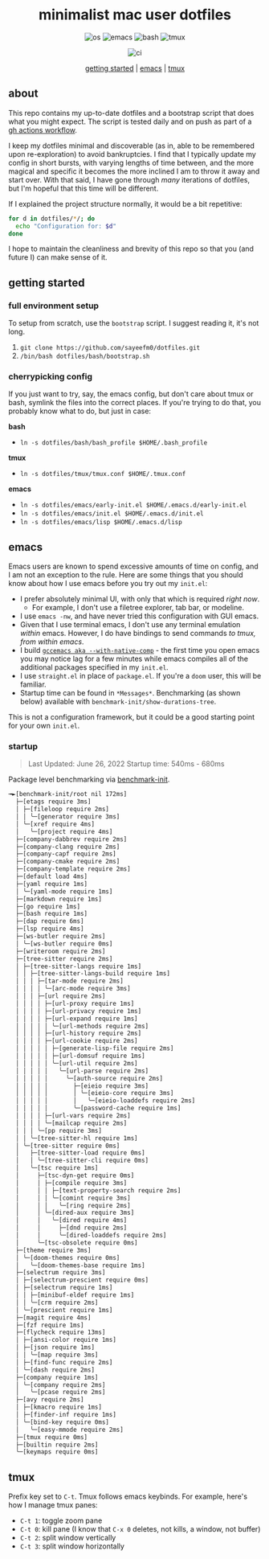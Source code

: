 <div align="center">

 # minimalist mac user dotfiles

 ![os](https://img.shields.io/badge/mac-434C5E?style=for-the-badge&labelColor=2E3440&logo=apple)
 ![emacs](https://img.shields.io/badge/emacs-81A1C1?style=for-the-badge&labelColor=2E3440&logo=gnuemacs&logoColor=white)
 ![bash](https://img.shields.io/badge/bash-7ebebd?style=for-the-badge&labelColor=2E3440&logo=gnubash&logoColor=white)
 ![tmux](https://img.shields.io/badge/tmux-A3BE8C?style=for-the-badge&labelColor=2E3440&logo=tmux&logoColor=white)
 
 ![ci](https://img.shields.io/github/workflow/status/sayeefm0/dotfiles/bootstrap?label=CI&logo=github&style=for-the-badge)
 
 [getting started](#getting-started) | [emacs](#emacs) | [tmux](#tmux)
 
</div>

## about

This repo contains my up-to-date dotfiles and a bootstrap script that does what you might expect. The script is tested daily and on push as part of a
[gh actions workflow](https://github.com/sayeefm0/dotfiles/actions). 

I keep my dotfiles minimal and discoverable (as in, able to be remembered upon re-exploration) to avoid bankruptcies. I find that
I typically update my config in short bursts, with varying lengths of time between, and the more magical and specific it becomes the more
inclined I am to throw it away and start over. With that said, I have gone through *many* iterations of dotfiles, but I'm hopeful that 
this time will be different.

If I explained the project structure normally, it would be a bit repetitive:
```bash
for d in dotfiles/*/; do
  echo "Configuration for: $d"
done
```

I hope to maintain the cleanliness and brevity of this repo so that you (and future I) can make sense of it.

## getting started

### full environment setup

To setup from scratch, use the `bootstrap` script. I suggest reading it, it's not long.

1. `git clone https://github.com/sayeefm0/dotfiles.git`
2. `/bin/bash dotfiles/bash/bootstrap.sh`

### cherrypicking config

If you just want to try, say, the emacs config, but don't care about tmux or bash, symlink the files into the correct places. 
If you're trying to do that, you probably know what to do, but just in case:

**bash**
- `ln -s dotfiles/bash/bash_profile $HOME/.bash_profile`

**tmux**
- `ln -s dotfiles/tmux/tmux.conf $HOME/.tmux.conf`

**emacs**
- `ln -s dotfiles/emacs/early-init.el $HOME/.emacs.d/early-init.el`
- `ln -s dotfiles/emacs/init.el $HOME/.emacs.d/init.el`
- `ln -s dotfiles/emacs/lisp $HOME/.emacs.d/lisp`

## emacs

Emacs users are known to spend excessive amounts of time on config, and I am not an exception
to the rule. Here are some things that you should know about how I use emacs before you try out my `init.el`:

- I prefer absolutely minimal UI, with only that which is required *right now*.
  - For example, I don't use a filetree explorer, tab bar, or modeline.
- I use `emacs -nw`, and have never tried this configuration with GUI emacs.
- Given that I use terminal emacs, I don't use any terminal emulation *within* emacs. However, I do have bindings to send commands *to tmux, from within emacs*.
- I build [`gccemacs aka --with-native-comp`](https://www.emacswiki.org/emacs/GccEmacs) - the first time you open emacs you may notice lag for a few minutes while emacs compiles all of the additional packages specified in my `init.el`.
- I use `straight.el` in place of `package.el`. If you're a `doom` user, this will be familiar. 
- Startup time can be found in `*Messages*`. Benchmarking (as shown below) available with `benchmark-init/show-durations-tree`.

This is not a configuration framework, but it could be a good starting point for your own `init.el`.

### startup 

> Last Updated: June 26, 2022
> Startup time: 540ms - 680ms

Package level benchmarking via [benchmark-init](https://github.com/dholm/benchmark-init-el).

```bash
╼►[benchmark-init/root nil 172ms]
  ├─[etags require 3ms]
  │ ├─[fileloop require 2ms]
  │ │ ╰─[generator require 3ms]
  │ ╰─[xref require 4ms]
  │   ╰─[project require 4ms]
  ├─[company-dabbrev require 2ms]
  ├─[company-clang require 2ms]
  ├─[company-capf require 2ms]
  ├─[company-cmake require 2ms]
  ├─[company-template require 2ms]
  ├─[default load 4ms]
  ├─[yaml require 1ms]
  │ ╰─[yaml-mode require 1ms]
  ├─[markdown require 1ms]
  ├─[go require 1ms]
  ├─[bash require 1ms]
  ├─[dap require 6ms]
  ├─[lsp require 4ms]
  ├─[ws-butler require 2ms]
  │ ╰─[ws-butler require 0ms]
  ├─[writeroom require 2ms]
  ├─[tree-sitter require 2ms]
  │ ├─[tree-sitter-langs require 1ms]
  │ │ ├─[tree-sitter-langs-build require 1ms]
  │ │ │ ├─[tar-mode require 2ms]
  │ │ │ │ ╰─[arc-mode require 3ms]
  │ │ │ ├─[url require 2ms]
  │ │ │ │ ├─[url-proxy require 1ms]
  │ │ │ │ ├─[url-privacy require 1ms]
  │ │ │ │ ├─[url-expand require 1ms]
  │ │ │ │ │ ╰─[url-methods require 2ms]
  │ │ │ │ ├─[url-history require 2ms]
  │ │ │ │ ├─[url-cookie require 2ms]
  │ │ │ │ │ ├─[generate-lisp-file require 2ms]
  │ │ │ │ │ ├─[url-domsuf require 1ms]
  │ │ │ │ │ ╰─[url-util require 2ms]
  │ │ │ │ │   ╰─[url-parse require 2ms]
  │ │ │ │ │     ╰─[auth-source require 2ms]
  │ │ │ │ │       ├─[eieio require 3ms]
  │ │ │ │ │       │ ╰─[eieio-core require 3ms]
  │ │ │ │ │       │   ╰─[eieio-loaddefs require 2ms]
  │ │ │ │ │       ╰─[password-cache require 1ms]
  │ │ │ │ ├─[url-vars require 2ms]
  │ │ │ │ ╰─[mailcap require 2ms]
  │ │ │ ╰─[pp require 3ms]
  │ │ ╰─[tree-sitter-hl require 1ms]
  │ ╰─[tree-sitter require 0ms]
  │   ├─[tree-sitter-load require 0ms]
  │   │ ╰─[tree-sitter-cli require 0ms]
  │   ╰─[tsc require 1ms]
  │     ├─[tsc-dyn-get require 0ms]
  │     │ ├─[compile require 3ms]
  │     │ │ ├─[text-property-search require 2ms]
  │     │ │ ╰─[comint require 3ms]
  │     │ │   ╰─[ring require 2ms]
  │     │ ╰─[dired-aux require 3ms]
  │     │   ╰─[dired require 4ms]
  │     │     ├─[dnd require 2ms]
  │     │     ╰─[dired-loaddefs require 2ms]
  │     ╰─[tsc-obsolete require 0ms]
  ├─[theme require 3ms]
  │ ╰─[doom-themes require 0ms]
  │   ╰─[doom-themes-base require 1ms]
  ├─[selectrum require 3ms]
  │ ├─[selectrum-prescient require 0ms]
  │ ├─[selectrum require 1ms]
  │ │ ├─[minibuf-eldef require 1ms]
  │ │ ╰─[crm require 2ms]
  │ ╰─[prescient require 1ms]
  ├─[magit require 4ms]
  ├─[fzf require 1ms]
  ├─[flycheck require 13ms]
  │ ├─[ansi-color require 1ms]
  │ ├─[json require 1ms]
  │ │ ╰─[map require 3ms]
  │ ├─[find-func require 2ms]
  │ ╰─[dash require 2ms]
  ├─[company require 1ms]
  │ ╰─[company require 2ms]
  │   ╰─[pcase require 2ms]
  ├─[avy require 2ms]
  │ ├─[kmacro require 1ms]
  │ ├─[finder-inf require 1ms]
  │ ╰─[bind-key require 0ms]
  │   ╰─[easy-mmode require 2ms]
  ├─[tmux require 0ms]
  ├─[builtin require 2ms]
  ╰─[keymaps require 0ms]
```

## tmux

Prefix key set to `C-t`. Tmux follows emacs keybinds. For example, here's how I manage tmux panes:

- `C-t 1`: toggle zoom pane
- `C-t 0`: kill pane (I know that `C-x 0` deletes, not kills, a window, not buffer)
- `C-t 2`: split window vertically
- `C-t 3`: split window horizontally
